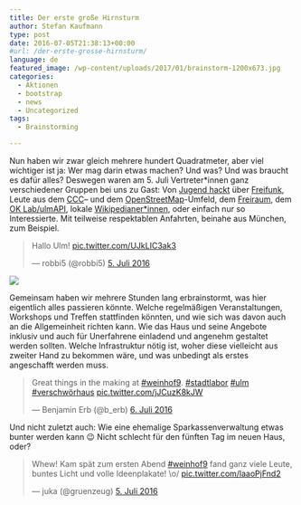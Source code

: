 ```yaml
---
title: Der erste große Hirnsturm
author: Stefan Kaufmann
type: post
date: 2016-07-05T21:38:13+00:00
#url: /der-erste-grosse-hirnsturm/
language: de
featured_image: /wp-content/uploads/2017/01/brainstorm-1200x673.jpg
categories:
  - Aktionen
  - bootstrap
  - news
  - Uncategorized
tags:
  - Brainstorming

---
```

Nun haben wir zwar gleich mehrere hundert Quadratmeter, aber viel wichtiger ist ja: Wer mag darin etwas machen? Und was? Und was braucht es dafür alles? Deswegen waren am 5. Juli Vertreter*innen ganz verschiedener Gruppen bei uns zu Gast: Von [Jugend hackt][1] über [Freifunk,][2] Leute aus dem [CCC][3]&#8211; und dem [OpenStreetMap][4]-Umfeld, dem [Freiraum][5], dem [OK Lab/ulmAPI][6], lokale [Wikipedianer*innen][7], oder einfach nur so Interessierte. Mit teilweise respektablen Anfahrten, beinahe aus München, zum Beispiel.

<blockquote class="twitter-tweet" data-lang="de">
  <p lang="de" dir="ltr">
    Hallo Ulm! <a href="https://t.co/UJkLIC3ak3">pic.twitter.com/UJkLIC3ak3</a>
  </p>
  
  <p>
    &mdash; robbi5 (@robbi5) <a href="https://twitter.com/robbi5/status/750364591956365313">5. Juli 2016</a>
  </p>
</blockquote>

![](/wp-content/uploads/2016/07/brainstorm3.jpg)

Gemeinsam haben wir mehrere Stunden lang erbrainstormt, was hier eigentlich alles passieren könnte. Welche regelmäßigen Veranstaltungen, Workshops und Treffen stattfinden könnten, und wie sich was davon auch an die Allgemeinheit richten kann. Wie das Haus und seine Angebote inklusiv und auch für Unerfahrene einladend und angenehm gestaltet werden sollten. Welche Infrastruktur nötig ist, woher diese vielleicht aus zweiter Hand zu bekommen wäre, und was unbedingt als erstes angeschafft werden muss.

<blockquote class="twitter-tweet" data-lang="de">
  <p lang="en" dir="ltr">
    Great things in the making at <a href="https://twitter.com/hashtag/weinhof9?src=hash">#weinhof9</a>. <a href="https://twitter.com/hashtag/stadtlabor?src=hash">#stadtlabor</a> <a href="https://twitter.com/hashtag/ulm?src=hash">#ulm</a> <a href="https://twitter.com/hashtag/verschw%C3%B6rhaus?src=hash">#verschwörhaus</a> <a href="https://t.co/jJCuzK8kJW">pic.twitter.com/jJCuzK8kJW</a>
  </p>
  
  <p>
    &mdash; Benjamin Erb (@b_erb) <a href="https://twitter.com/b_erb/status/750634787644276740">6. Juli 2016</a>
  </p>
</blockquote>



Und nicht zuletzt auch: Wie eine ehemalige Sparkassenverwaltung etwas bunter werden kann 😉 Nicht schlecht für den fünften Tag im neuen Haus, oder?

<blockquote class="twitter-tweet" data-lang="de">
  <p lang="de" dir="ltr">
    Whew! Kam spät zum ersten Abend <a href="https://twitter.com/hashtag/weinhof9?src=hash">#weinhof9</a> fand ganz viele Leute, buntes Licht und volle Ideenplakate! \o/ <a href="https://t.co/laaoPjFnd2">pic.twitter.com/laaoPjFnd2</a>
  </p>
  
  <p>
    &mdash; juka (@gruenzeug) <a href="https://twitter.com/gruenzeug/status/750423720250994688">5. Juli 2016</a>
  </p>
</blockquote>

 [1]: https://jugendhackt.org
 [2]: https://wiki.freifunk.net/Freifunk_Ulm
 [3]: https://ccc.de
 [4]: http://wiki.openstreetmap.org/wiki/Ulm_Neu-Ulm
 [5]: http://frrm.de/
 [6]: http://ulmapi.de
 [7]: https://de.wikipedia.org/wiki/Wikipedia:Ulm/Neu-Ulm
